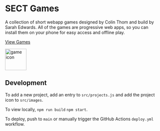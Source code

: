# SECT Games

A collection of short webapp games designed by Colin Thom and build by Sarah Edwards. All of the games are progressive web apps, so you can install them on your phone for easy access and offline play.

[View Games](https://skedwards88.github.io/)

<img src="src/images/favicon.png" alt="game icon" width="70"/>

## Development

To add a new project, add an entry to `src/projects.js` and add the project icon to `src/images`.

To view locally, `npm run build` `npm start`.

To deploy, push to `main` or manually trigger the GitHub Actions `deploy.yml` workflow.
